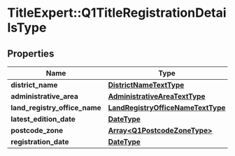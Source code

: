 # TitleExpert::Q1TitleRegistrationDetailsType

## Properties
Name | Type | Description | Notes
------------ | ------------- | ------------- | -------------
**district_name** | [**DistrictNameTextType**](DistrictNameTextType.md) |  | [optional] 
**administrative_area** | [**AdministrativeAreaTextType**](AdministrativeAreaTextType.md) |  | [optional] 
**land_registry_office_name** | [**LandRegistryOfficeNameTextType**](LandRegistryOfficeNameTextType.md) |  | [optional] 
**latest_edition_date** | [**DateType**](DateType.md) |  | [optional] 
**postcode_zone** | [**Array&lt;Q1PostcodeZoneType&gt;**](Q1PostcodeZoneType.md) |  | [optional] 
**registration_date** | [**DateType**](DateType.md) |  | [optional] 


